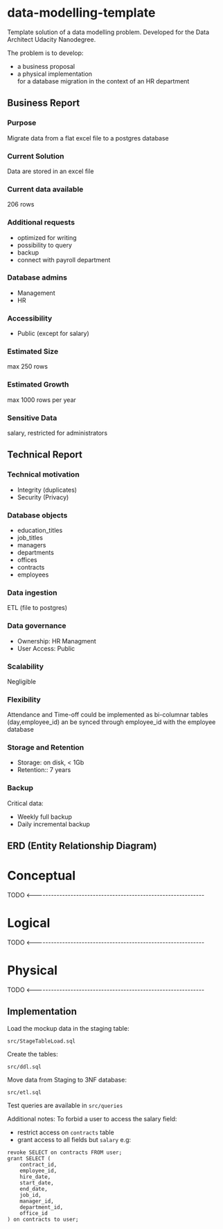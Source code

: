 # data-modelling-template
Template solution of a data modelling problem.
Developed for the Data Architect Udacity Nanodegree.

The problem is to develop:
- a business proposal 
- a physical implementation  
for a database migration in the context of an HR department

## Business Report
### Purpose
Migrate data from a flat excel file to a postgres database
### Current Solution
Data are stored in an excel file
### Current data available
206 rows
### Additional requests
- optimized for writing
- possibility to query
- backup
- connect with payroll department
### Database admins
- Management
- HR
### Accessibility
- Public (except for salary)
### Estimated Size
max 250 rows
### Estimated Growth
max 1000 rows per year
### Sensitive Data
salary, restricted for administrators

## Technical Report
### Technical motivation
- Integrity (duplicates)
- Security (Privacy)
### Database objects
- education_titles
- job_titles
- managers
- departments
- offices
- contracts
- employees
### Data ingestion
ETL (file to postgres)
### Data governance
- Ownership: HR Managment
- User Access: Public
### Scalability
Negligible 
### Flexibility
Attendance and Time-off could be 
implemented as bi-columnar tables (day,employee_id)
an be synced through employee_id with the employee database
### Storage and Retention
- Storage: on disk, < 1Gb
- Retention:: 7 years
### Backup
Critical data:
- Weekly full backup
- Daily incremental backup

## ERD (Entity Relationship Diagram) 
# Conceptual
TODO <-------------------------------------------------------------
# Logical
TODO <-------------------------------------------------------------
# Physical
TODO <-------------------------------------------------------------

## Implementation

Load the mockup data in the staging table:
```
src/StageTableLoad.sql
```

Create the tables:
```
src/ddl.sql
```

Move data from Staging to 3NF database:
```
src/etl.sql
```

Test queries are available in `src/queries`

Additional notes:
To forbid a user to access the salary field:
- restrict access on `contracts` table
- grant access to all fields but `salary`
e.g:
```
revoke SELECT on contracts FROM user;
grant SELECT (
    contract_id,
    employee_id,
    hire_date,
    start_date,
    end_date,
    job_id,
    manager_id,
    department_id,
    office_id
) on contracts to user;
```
